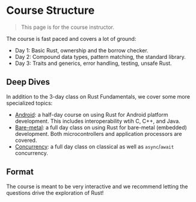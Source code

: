 # Course Structure

> This page is for the course instructor.

The course is fast paced and covers a lot of ground:

* Day 1: Basic Rust, ownership and the borrow checker.
* Day 2: Compound data types,  pattern matching, the standard library.
* Day 3: Traits and generics, error handling, testing, unsafe Rust.

## Deep Dives

In addition to the 3-day class on Rust Fundamentals, we cover some more
specialized topics:

* [Android](../android.md): a half-day course on using Rust for Android platform
  development. This includes interoperability wtih C, C++, and Java.
* [Bare-metal](../bare-metal.md): a full day class on using Rust for
  bare-metal (embedded) development. Both microcontrollers and application
  processors are covered.
* [Concurrency](../concurrency.md): a full day class on classical as well as
  `async`/`await` concurrency.

## Format

The course is meant to be very interactive and we recommend letting the
questions drive the exploration of Rust!
